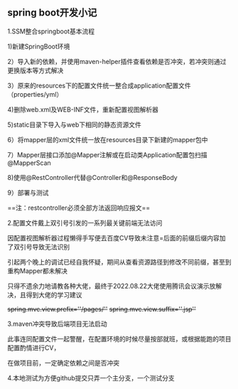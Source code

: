 ##  spring boot开发小记

1.SSM整合springboot基本流程

1)新建SpringBoot环境

2）导入新的依赖，并使用maven-helper插件查看依赖是否冲突，若冲突则通过更换版本等方式解决

3）原来的resources下的配置文件统一整合成application配置文件（properties/yml）

4)删除web.xml及WEB-INF文件，重新配置视图解析器

5)static目录下导入与web下相同的静态资源文件

6）将mapper层的xml文件统一放在resources目录下新建的mapper包中

7）Mapper层接口添加@Mapper注解或在启动类Application配置包扫描@MapperScan

8)使用@RestController代替@Controller和@ResponseBody

9）部署与测试

==注：restcontroller必须全部方法返回响应报文==

2.配置文件戴上双引号引发的一系列最关键前端无法访问

因配置视图解析器过程懒得手写便去百度CV导致未注意=后面的前缀后缀内容加了双引号导致无法识别

引起两个晚上的调试已经自我怀疑，期间从查看资源路径到修改不同前缀，甚至到重构Mapper都未解决

只得不遗余力地请教各种大佬，最终于2022.08.22大佬使用腾讯会议演示放解决，且得到大佬的学习建议

~~spring.mvc.view.prefix=''/pages/''~~
~~spring.mvc.view.suffix=''.jsp''~~

3.maven冲突导致后端项目无法启动

此事连同配置文件一起警醒，在配置环境的时候尽量按部就班，或根据能跑的项目配置酌情进行CV，

在做项目前，一定确定依赖之间是否冲突

4.本地测试为方便github提交只弄一个主分支，一个测试分支

